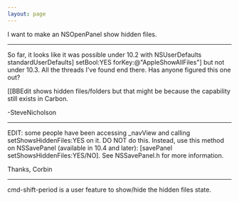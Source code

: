 ```yaml
---
layout: page
---
```


I want to make an NSOpenPanel show hidden files.

----

So far, it looks like it was possible under 10.2 with 
<syntaxhighlight lang="objc">NSUserDefaults standardUserDefaults] setBool:YES forKey:@"AppleShowAllFiles"]</syntaxhighlight> but not under 10.3. All the threads I've found end there. Has anyone figured this one out?

[[BBEdit shows hidden files/folders but that might be because the capability still exists in Carbon.

-SteveNicholson

----

EDIT: some people have been accessing _navView and calling setShowsHiddenFiles:YES on it. DO NOT do this. Instead, use this method on NSSavePanel (available in 10.4 and later):
[savePanel setShowsHiddenFiles:YES/NO]. See NSSavePanel.h for more information.

Thanks, 
Corbin

----

cmd-shift-period is a user feature to show/hide the hidden files state.
